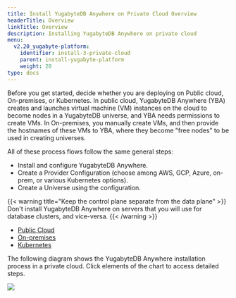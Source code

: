 ```yaml
---
title: Install YugabyteDB Anywhere on Private Cloud Overview
headerTitle: Overview
linkTitle: Overview
description: Installing YugabyteDB Anywhere on private cloud
menu:
  v2.20_yugabyte-platform:
    identifier: install-3-private-cloud
    parent: install-yugabyte-platform
    weight: 20
type: docs
---
```


Before you get started, decide whether you are deploying on Public cloud, On-premises, or Kubernetes. In public cloud, YugabyteDB Anywhere (YBA) creates and launches virtual machine (VM) instances on the cloud to become nodes in a YugabyteDB universe, and YBA needs permissions to create VMs. In On-premises, you manually create VMs, and then provide the hostnames of these VMs to YBA, where they become "free nodes" to be used in creating universes.

All of these process flows follow the same general steps:

- Install and configure YugabyteDB Anywhere.
- Create a Provider Configuration (choose among AWS, GCP, Azure, on-prem, or various Kubernetes options).
- Create a Universe using the configuration.

{{< warning title="Keep the control plane separate from the data plane" >}}
Don't install YugabyteDB Anywhere on servers that you will use for database clusters, and vice-versa.
{{< /warning >}}

<ul class="nav nav-tabs-alt nav-tabs-yb">
  <li >
    <a href="../public-cloud/" class="nav-link">
      <i class="fa-solid fa-cloud"></i>
      Public Cloud
    </a>
  </li>

  <li >
    <a href="../private-cloud/" class="nav-link active">
      <i class="fa-solid fa-building"></i>
      On-premises
    </a>
  </li>

  <li>
    <a href="../kubernetes/" class="nav-link">
      <i class="fa-regular fa-dharmachakra" aria-hidden="true"></i>
      Kubernetes
    </a>
  </li>

</ul>

The following diagram shows the YugabyteDB Anywhere installation process in a private cloud. Click elements of the chart to access detailed steps.

<div class="image-with-map">
<img src="/images/ee/flowchart/yb-install-private-cloud.png" usemap="#image-map">

<map name="image-map">
    <area alt="Pre reqs" title="Pre reqs" href="../../prerequisites/installer/" coords="323,255,572,412" shape="rect" style="top: 14%;height: 8.6%;left: 36%;width: 28%;">
    <area alt="Online installation" title="Online installation" href="../../install-software/installer/" coords="239,707,396,770" shape="rect" style="top: 40.7%;height: 3.5%;left: 25%;width: 20%;">
    <area alt="Airgapped installation" title="Airgapped installation" href="../../install-software/installer/" coords="512,709,663,767" shape="rect" style="top: 40.7%;height: 3.5%;left: 55%;width: 20%;">
    <area alt="Online installation - pre reqs" title="Online installation - pre reqs" href="../../install-software/installer/" coords="" shape="rect" style="top: 47%;height: 6%;left: 23%;width: 24%;">
    <area alt="Airgapped installation - pre reqs" title="Airgapped installation - pre reqs" href="../../install-software/installer/" coords="482,808,688,841" shape="rect" style="top: 47%;height: 10%;left: 53%;width: 24%;">
    <area alt="Prepare on premises nodes" title="Prepare on premises nodes" href="../../prepare-on-prem-nodes/" coords="307,1200,597,1250" shape="rect" style="top: 70.4%;height: 3.6%;left: 33%;width: 34%;">
</map>
</div>
